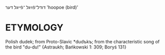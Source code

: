 דודל־פֿויגל
־פֿייגל
דער
'hoopoe (bird)'

ETYMOLOGY
===========
Polish dudek; from Proto-Slavic *dudъkъ; from the characteristic song of the bird "du-du!"
{Astraukh; Bańkowski 1: 309; Boryś 131}
